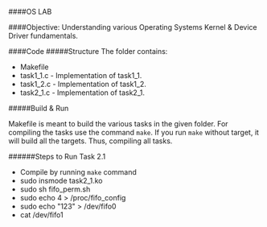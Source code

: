 ####OS LAB

####Objective:
Understanding various Operating Systems Kernel & Device Driver fundamentals.

####Code 
#####Structure
The folder contains: 
- Makefile 
- task1_1.c - Implementation of task1_1. 
- task1_2.c - Implementation of task1_2. 
- task2_1.c - Implementation of task2_1. 

#####Build & Run
 
Makefile is meant to build the various tasks in the given folder.
For compiling the tasks use the command ```make```. 
If you run ```make``` without target, it will build all the targets.
Thus, compiling all tasks.

######Steps to Run Task 2.1
 - Compile by running ```make``` command
 - sudo insmode task2_1.ko
 - sudo sh fifo_perm.sh
 - sudo echo 4 > /proc/fifo_config
 - sudo echo "123" > /dev/fifo0
 - cat /dev/fifo1
